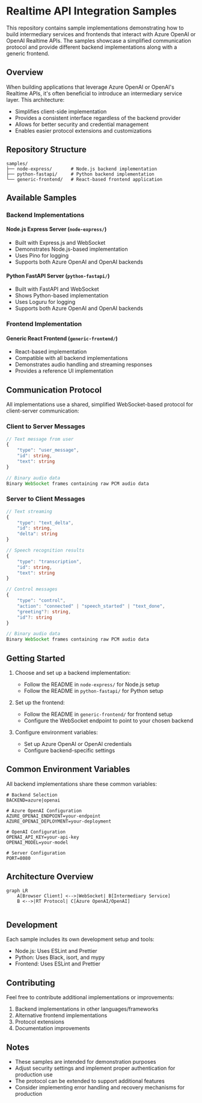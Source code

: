 # Realtime API Integration Samples

This repository contains sample implementations demonstrating how to build intermediary services and frontends that interact with Azure OpenAI or OpenAI Realtime APIs. The samples showcase a simplified communication protocol and provide different backend implementations along with a generic frontend.

## Overview

When building applications that leverage Azure OpenAI or OpenAI's Realtime APIs, it's often beneficial to introduce an intermediary service layer. This architecture:

- Simplifies client-side implementation
- Provides a consistent interface regardless of the backend provider
- Allows for better security and credential management
- Enables easier protocol extensions and customizations

## Repository Structure

```
samples/
├── node-express/       # Node.js backend implementation
├── python-fastapi/     # Python backend implementation
└── generic-frontend/   # React-based frontend application
```

## Available Samples

### Backend Implementations

#### Node.js Express Server (`node-express/`)
- Built with Express.js and WebSocket
- Demonstrates Node.js-based implementation
- Uses Pino for logging
- Supports both Azure OpenAI and OpenAI backends

#### Python FastAPI Server (`python-fastapi/`)
- Built with FastAPI and WebSocket
- Shows Python-based implementation
- Uses Loguru for logging
- Supports both Azure OpenAI and OpenAI backends

### Frontend Implementation

#### Generic React Frontend (`generic-frontend/`)
- React-based implementation
- Compatible with all backend implementations
- Demonstrates audio handling and streaming responses
- Provides a reference UI implementation

## Communication Protocol

All implementations use a shared, simplified WebSocket-based protocol for client-server communication:

### Client to Server Messages

```typescript
// Text message from user
{
    "type": "user_message",
    "id": string,
    "text": string
}

// Binary audio data
Binary WebSocket frames containing raw PCM audio data
```

### Server to Client Messages

```typescript
// Text streaming
{
    "type": "text_delta",
    "id": string,
    "delta": string
}

// Speech recognition results
{
    "type": "transcription",
    "id": string,
    "text": string
}

// Control messages
{
    "type": "control",
    "action": "connected" | "speech_started" | "text_done",
    "greeting"?: string,
    "id"?: string
}

// Binary audio data
Binary WebSocket frames containing raw PCM audio data
```

## Getting Started

1. Choose and set up a backend implementation:
   - Follow the README in `node-express/` for Node.js setup
   - Follow the README in `python-fastapi/` for Python setup

2. Set up the frontend:
   - Follow the README in `generic-frontend/` for frontend setup
   - Configure the WebSocket endpoint to point to your chosen backend

3. Configure environment variables:
   - Set up Azure OpenAI or OpenAI credentials
   - Configure backend-specific settings

## Common Environment Variables

All backend implementations share these common variables:

```env
# Backend Selection
BACKEND=azure|openai

# Azure OpenAI Configuration
AZURE_OPENAI_ENDPOINT=your-endpoint
AZURE_OPENAI_DEPLOYMENT=your-deployment

# OpenAI Configuration
OPENAI_API_KEY=your-api-key
OPENAI_MODEL=your-model

# Server Configuration
PORT=8080
```

## Architecture Overview

```mermaid
graph LR
    A[Browser Client] <-->|WebSocket| B[Intermediary Service]
    B <-->|RT Protocol| C[Azure OpenAI/OpenAI]


```

## Development

Each sample includes its own development setup and tools:

- Node.js: Uses ESLint and Prettier
- Python: Uses Black, isort, and mypy
- Frontend: Uses ESLint and Prettier

## Contributing

Feel free to contribute additional implementations or improvements:

1. Backend implementations in other languages/frameworks
2. Alternative frontend implementations
3. Protocol extensions
4. Documentation improvements

## Notes

- These samples are intended for demonstration purposes
- Adjust security settings and implement proper authentication for production use
- The protocol can be extended to support additional features
- Consider implementing error handling and recovery mechanisms for production